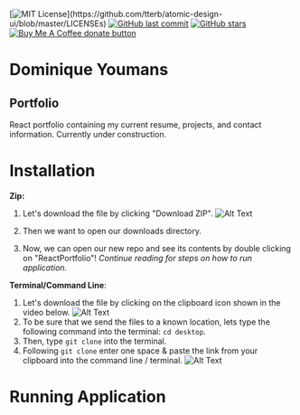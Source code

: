 [![MIT License](https://img.shields.io/apm/l/atomic-design-ui.svg?)](https://github.com/tterb/atomic-design-ui/blob/master/LICENSEs)
[![GitHub last commit](https://img.shields.io/github/last-commit/google/skia.svg?style=flat)](https://github.com/21-Coding/ReactPortfolio/commits/master)
[![GitHub stars](https://img.shields.io/github/stars/badges/shields.svg?style=social&label=Stars&style=flat)]()
<span class="badge-buymeacoffee"><a href="" title="Donate to this project using Buy Me A Coffee"><img src="https://img.shields.io/badge/buy%20me%20a%20coffee-donate-yellow.svg" alt="Buy Me A Coffee donate button" /></a></span>

# Dominique Youmans

## Portfolio

React portfolio containing my current resume, projects, and contact information. Currently under construction.

# Installation
**Zip:** 

 1. Let's download the file by clicking "Download ZIP".
 ![Alt Text](https://media.giphy.com/media/RiJofmYaOD7kw51YIu/giphy.gif)

 2. Then we want to open our downloads directory.
 3. Now, we can open our new repo and see its contents by double clicking on "ReactPortfolio"! *Continue reading for steps on how to run application.*

**Terminal/Command Line**:

 1. Let's download the file by clicking on the clipboard icon shown in the video below.
![Alt Text](https://media.giphy.com/media/W6ipq7dDh65YC4ieNB/giphy.gif)
2. To be sure that we send the files to a known location, lets type the following command into the terminal:
`cd desktop`.
3. Then, type `git clone` into the terminal.
4. Following `git clone` enter one space & paste the link from your clipboard into the command line / terminal.
![Alt Text](https://media.giphy.com/media/WRRNx739BzfoM0mkaw/giphy.gif)																																							
# Running Application

